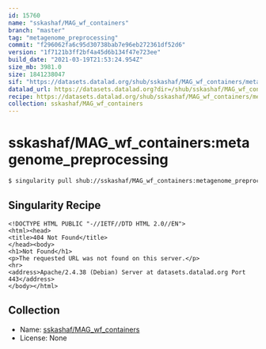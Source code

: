 ```yaml
---
id: 15760
name: "sskashaf/MAG_wf_containers"
branch: "master"
tag: "metagenome_preprocessing"
commit: "f296062fa6c95d30738bab7e96eb272361df52d6"
version: "1f7121b3ff2bf4a45d6b134f47e723ee"
build_date: "2021-03-19T21:53:24.954Z"
size_mb: 3981.0
size: 1841238047
sif: "https://datasets.datalad.org/shub/sskashaf/MAG_wf_containers/metagenome_preprocessing/2021-03-19-f296062f-1f7121b3/1f7121b3ff2bf4a45d6b134f47e723ee.sif"
datalad_url: https://datasets.datalad.org?dir=/shub/sskashaf/MAG_wf_containers/metagenome_preprocessing/2021-03-19-f296062f-1f7121b3/
recipe: https://datasets.datalad.org/shub/sskashaf/MAG_wf_containers/metagenome_preprocessing/2021-03-19-f296062f-1f7121b3/Singularity
collection: sskashaf/MAG_wf_containers
---
```


# sskashaf/MAG_wf_containers:metagenome_preprocessing

```bash
$ singularity pull shub://sskashaf/MAG_wf_containers:metagenome_preprocessing
```

## Singularity Recipe

```singularity
<!DOCTYPE HTML PUBLIC "-//IETF//DTD HTML 2.0//EN">
<html><head>
<title>404 Not Found</title>
</head><body>
<h1>Not Found</h1>
<p>The requested URL was not found on this server.</p>
<hr>
<address>Apache/2.4.38 (Debian) Server at datasets.datalad.org Port 443</address>
</body></html>
```

## Collection

 - Name: [sskashaf/MAG_wf_containers](https://github.com/sskashaf/MAG_wf_containers)
 - License: None


